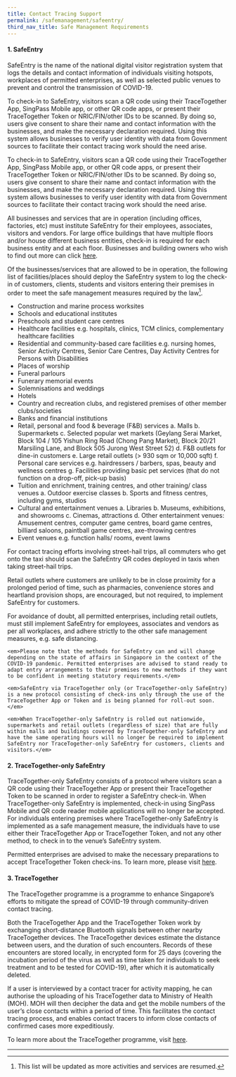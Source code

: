 ```yaml
---
title: Contact Tracing Support
permalink: /safemanagement/safeentry/
third_nav_title: Safe Management Requirements
---
```


#### **1. SafeEntry**

SafeEntry is the name of the national digital visitor registration system that logs the details and contact information of individuals visiting hotspots, workplaces of permitted enterprises, as well as selected public venues to prevent and control the transmission of COVID-19.

To check-in to SafeEntry, visitors scan a QR code using their TraceTogether App, SingPass Mobile app, or other QR code apps, or present their TraceTogether Token or NRIC/FIN/other IDs to be scanned. By doing so, users give consent to share their name and contact information with the businesses, and make the necessary declaration required. Using this system allows businesses to verify user identity with data from Government sources to facilitate their contact tracing work should the need arise.

To check-in to SafeEntry, visitors scan a QR code using their TraceTogether App, SingPass Mobile app, or other QR code apps, or present their TraceTogether Token or NRIC/FIN/other IDs to be scanned. By doing so, users give consent to share their name and contact information with the businesses, and make the necessary declaration required. Using this system allows businesses to verify user identity with data from Government sources to facilitate their contact tracing work should the need arise.

All businesses and services that are in operation (including offices, factories, etc) must institute SafeEntry for their employees, associates, visitors and vendors. For large office buildings that have multiple floors and/or house different business entities, check-in is required for each business entity and at each floor.  Businesses and building owners who wish to find out more can click <a target="_blank" href="https://go.gov.sg/travelhealthdeclare">here</a>.

Of the businesses/services that are allowed to be in operation, the following list of facilities/places should deploy the SafeEntry system to log the check-in of customers, clients, students and visitors entering their premises in order to meet the safe management measures required by the law[^1].
- Construction and marine process worksites
- Schools and educational institutes
- Preschools and student care centres
- Healthcare facilities e.g. hospitals, clinics, TCM clinics, complementary healthcare facilities
- Residential and community-based care facilities e.g. nursing homes, Senior Activity Centres, Senior Care Centres, Day Activity Centres for Persons with Disabilities
- Places of worship
- Funeral parlours 
- Funerary memorial events 
- Solemnisations and weddings
- Hotels
- Country and recreation clubs, and registered premises of other member clubs/societies
- Banks and financial institutions
- Retail, personal and food & beverage (F&B) services
    a.	Malls
    b.	Supermarkets
    c.	Selected popular wet markets (Geylang Serai Market, Block 104 / 105 Yishun Ring Road (Chong Pang Market), Block 20/21 Marsiling Lane, and Block 505 Jurong West Street 52)
    d.	F&B outlets for dine-in customers
    e.	Large retail outlets (> 930 sqm or 10,000 sqft)
    f.	Personal care services e.g. hairdressers / barbers, spas, beauty and wellness centres
    g.	Facilities providing basic pet services (that do not function on a drop-off, pick-up basis)
- Tuition and enrichment, training centres, and other training/ class venues
    a.	Outdoor exercise classes
    b.	Sports and fitness centres, including gyms, studios
- Cultural and entertainment venues
    a.	Libraries
    b.	Museums, exhibitions, and showrooms
    c.	Cinemas, attractions
    d.	Other entertainment venues: Amusement centres, computer game centres, board game centres, billiard saloons, paintball game centres, axe-throwing centres
- Event venues e.g. function halls/ rooms, event lawns

For contact tracing efforts involving street-hail trips, all commuters who get onto the taxi should scan the SafeEntry QR codes deployed in taxis when taking street-hail trips.

Retail outlets where customers are unlikely to be in close proximity for a prolonged period of time, such as pharmacies, convenience stores and heartland provision shops, are encouraged, but not required, to implement SafeEntry for customers. 

For avoidance of doubt, all permitted enterprises, including retail outlets, must still implement SafeEntry for employees, associates and vendors as per all workplaces, and adhere strictly to the other safe management measures, e.g. safe distancing.

    <em>Please note that the methods for SafeEntry can and will change depending on the state of affairs in Singapore in the context of the COVID-19 pandemic. Permitted enterprises are advised to stand ready to adapt entry arrangements to their premises to new methods if they want to be confident in meeting statutory requirements.</em>

    <em>SafeEntry via TraceTogether only (or TraceTogether-only SafeEntry) is a new protocol consisting of check-ins only through the use of the TraceTogether App or Token and is being planned for roll-out soon.</em>

    <em>When TraceTogether-only SafeEntry is rolled out nationwide, supermarkets and retail outlets (regardless of size) that are fully within malls and buildings covered by TraceTogether-only SafeEntry and have the same operating hours will no longer be required to implement SafeEntry nor TraceTogether-only SafeEntry for customers, clients and visitors.</em>


#### **2. TraceTogether-only SafeEntry**

TraceTogether-only SafeEntry consists of a protocol where visitors scan a QR code using their TraceTogether App or present their TraceTogether Token to be scanned in order to register a SafeEntry check-in. When TraceTogether-only SafeEntry is implemented, check-in using SingPass Mobile and QR code reader mobile applications will no longer be accepted. For individuals entering premises where TraceTogether-only SafeEntry is implemented as a safe management measure, the individuals have to use either their TraceTogether App or TraceTogether Token, and not any other method, to check in to the venue’s SafeEntry system. 

Permitted enterprises are advised to make the necessary preparations to accept TraceTogether Token check-ins. To learn more, please visit <a target="_blank" href="https://www.safeentry.gov.sg/tracetogether-only-safeentry">here</a>.


#### **3. TraceTogether**

The TraceTogether programme is a programme to enhance Singapore’s efforts to mitigate the spread of COVID-19 through community-driven contact tracing.

Both the TraceTogether App and the TraceTogether Token work by exchanging short-distance Bluetooth signals between other nearby TraceTogether devices. The TraceTogether devices estimate the distance between users, and the duration of such encounters. Records of these encounters are stored locally, in encrypted form for 25 days (covering the incubation period of the virus as well as time taken for individuals to seek treatment and to be tested for COVID-19), after which it is automatically deleted.

If a user is interviewed by a contact tracer for activity mapping, he can authorise the uploading of his TraceTogether data to Ministry of Health (MOH). MOH will then decipher the data and get the mobile numbers of the user’s close contacts within a period of time. This facilitates the contact tracing process, and enables contact tracers to inform close contacts of confirmed cases more expeditiously.

To learn more about the TraceTogether programme, visit <a target="_blank" href="https://www.tracetogether.gov.sg/">here</a>.


___
[^1]: This list will be updated as more activities and services are resumed.
